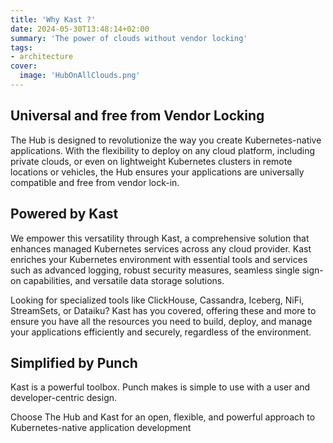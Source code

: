 ```yaml
---
title: 'Why Kast ?'
date: 2024-05-30T13:48:14+02:00
summary: 'The power of clouds without vendor locking'
tags:
- architecture
cover:
  image: 'HubOnAllClouds.png'
---
```

## Universal and free from Vendor Locking
The Hub is designed to revolutionize the way you create Kubernetes-native applications. 
With the flexibility to deploy on any cloud platform, including private clouds, or even on 
lightweight Kubernetes clusters in remote locations or vehicles, the Hub ensures your applications 
are universally compatible and free from vendor lock-in.

## Powered by Kast
We empower this versatility through Kast, a comprehensive solution that enhances managed 
Kubernetes services across any cloud provider. Kast enriches your Kubernetes environment 
with essential tools and services such as advanced logging, robust security measures, 
seamless single sign-on capabilities, and versatile data storage solutions.

Looking for specialized tools like ClickHouse, Cassandra, Iceberg, NiFi, StreamSets, 
or Dataiku? Kast has you covered, offering these and more to ensure you have all 
the resources you need to build, deploy, and manage your applications efficiently 
and securely, regardless of the environment.


## Simplified by Punch
Kast is a powerful toolbox. Punch makes is simple to use with a user and developer-centric
design. 

Choose The Hub and Kast for an open, flexible, and powerful approach to 
Kubernetes-native application development 